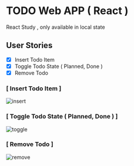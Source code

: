 # TODO Web APP ( React )

React Study , only available in local state

## User Stories

- [x] Insert Todo Item
- [x] Toggle Todo State ( Planned, Done )
- [x] Remove Todo

### [ Insert Todo Item ]

![insert](https://user-images.githubusercontent.com/48538233/74580837-8a095e00-4feb-11ea-8a93-99eaaf787518.gif)

### [ Toggle Todo State ( Planned, Done ) ]

![toggle](https://user-images.githubusercontent.com/48538233/74580871-cb017280-4feb-11ea-9207-84a14e70a04d.gif)

### [ Remove Todo ]

![remove](https://user-images.githubusercontent.com/48538233/74580875-d2c11700-4feb-11ea-87a8-31db4b8c1448.gif)
